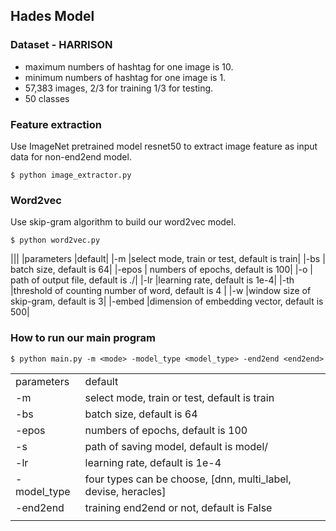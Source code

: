 ﻿## Hades Model

### Dataset - HARRISON

- maximum numbers of hashtag for one image is 10.
- minimum numbers of hashtag for one image is 1.
- 57,383 images, 2/3 for training 1/3 for testing.
- 50 classes

### Feature extraction

Use ImageNet pretrained model resnet50 to extract image feature as input data for non-end2end model.

	$ python image_extractor.py

### Word2vec

Use skip-gram algorithm to build our word2vec model.

	$ python word2vec.py

||| 
|parameters  |default|
|-m |select mode, train or test, default is train|
|-bs |  batch size, default is 64| 
|-epos | numbers of epochs, default is 100|
|-o | path of output file, default is ./|
|-lr |learning rate, default is 1e-4|
|-th |threshold of counting number of word, default is 4 |
|-w |window size of skip-gram, default is 3|
|-embed |dimension of embedding vector, default is 500|

### How to run our main program

    $ python main.py -m <mode> -model_type <model_type> -end2end <end2end>

||| 
|---|---|
|parameters  |default|
|-m|select mode, train or test, default is train|
|-bs|  batch size, default is 64| 
|-epos| numbers of epochs, default is 100|
|-s| path of saving model, default is model/|
|-lr|learning rate, default is 1e-4|
|-model_type|four types can be choose, [dnn, multi_label, devise, heracles]|
|-end2end|training end2end or not, default is False|
||| 


